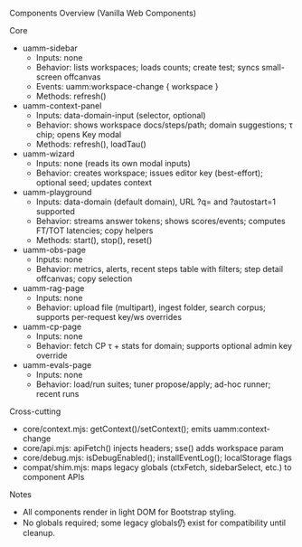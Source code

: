 Components Overview (Vanilla Web Components)

Core
- uamm-sidebar
  - Inputs: none
  - Behavior: lists workspaces; loads counts; create test; syncs small-screen offcanvas
  - Events: uamm:workspace-change { workspace }
  - Methods: refresh()
- uamm-context-panel
  - Inputs: data-domain-input (selector, optional)
  - Behavior: shows workspace docs/steps/path; domain suggestions; τ chip; opens Key modal
  - Methods: refresh(), loadTau()
- uamm-wizard
  - Inputs: none (reads its own modal inputs)
  - Behavior: creates workspace; issues editor key (best-effort); optional seed; updates context
- uamm-playground
  - Inputs: data-domain (default domain), URL ?q= and ?autostart=1 supported
  - Behavior: streams answer tokens; shows scores/events; computes FT/TOT latencies; copy helpers
  - Methods: start(), stop(), reset()
- uamm-obs-page
  - Inputs: none
  - Behavior: metrics, alerts, recent steps table with filters; step detail offcanvas; copy selection
- uamm-rag-page
  - Inputs: none
  - Behavior: upload file (multipart), ingest folder, search corpus; supports per-request key/ws overrides
- uamm-cp-page
  - Inputs: none
  - Behavior: fetch CP τ + stats for domain; supports optional admin key override
- uamm-evals-page
  - Inputs: none
  - Behavior: load/run suites; tuner propose/apply; ad-hoc runner; recent runs

Cross-cutting
- core/context.mjs: getContext()/setContext(); emits uamm:context-change
- core/api.mjs: apiFetch() injects headers; sse() adds workspace param
- core/debug.mjs: isDebugEnabled(); installEventLog(); localStorage flags
- compat/shim.mjs: maps legacy globals (ctxFetch, sidebarSelect, etc.) to component APIs

Notes
- All components render in light DOM for Bootstrap styling.
- No globals required; some legacy globals仍 exist for compatibility until cleanup.

